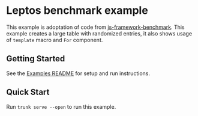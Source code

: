 # Leptos benchmark example

This example is adoptation of code from [js-framework-benchmark](https://github.com/krausest/js-framework-benchmark/tree/master/frameworks/keyed/leptos).
This example creates a large table with randomized entries, it also shows usage of `template` macro and `For` component.

## Getting Started

See the [Examples README](../README.md) for setup and run instructions.

## Quick Start

Run `trunk serve --open` to run this example.
